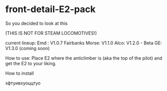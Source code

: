 # front-detail-E2-pack
So you decided to look at this

(THIS IS NOT FOR STEAM LOCOMOTIVES!)

current lineup: 
Emd : V1.0.7
Fairbanks Morse: V1.1.0
Alco: V1.2.0 - Beta
GE: V1.3.0 (coming soon)

How to use:
Place E2 where the anticlimber is (aka the top of the pilot) and get the E2 to your liking.

How to install


хфтуивхуоццтуо
